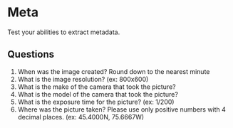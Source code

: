 # Meta
Test your abilities to extract metadata.

## Questions
1. When was the image created? Round down to the nearest minute	
2. What is the image resolution? (ex: 800x600)	
3. What is the make of the camera that took the picture?	
4. What is the model of the camera that took the picture?	
5. What is the exposure time for the picture? (ex: 1/200)	
6. Where was the picture taken? Please use only positive numbers with 4 decimal places. (ex: 45.4000N, 75.6667W)
